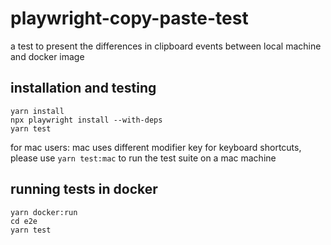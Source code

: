 # playwright-copy-paste-test
a test to present the differences in clipboard events between local machine and docker image


## installation and testing
```
yarn install
npx playwright install --with-deps
yarn test
```
for mac users: 
mac uses different modifier key for keyboard shortcuts, please use `yarn test:mac` to run the test suite on a mac machine

## running tests in docker
```
yarn docker:run
cd e2e
yarn test
```


